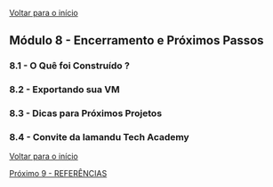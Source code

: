 [Voltar para o início](./README.md)

## Módulo 8 - Encerramento e Próximos Passos


### 8.1 - O Quê foi Construído ?

### 8.2 - Exportando sua VM

### 8.3 - Dicas para Próximos Projetos

### 8.4 - Convite da Iamandu Tech Academy


[Voltar para o início](./README.md)

[Próximo 9 - REFERÊNCIAS](./modulo_9.md)
